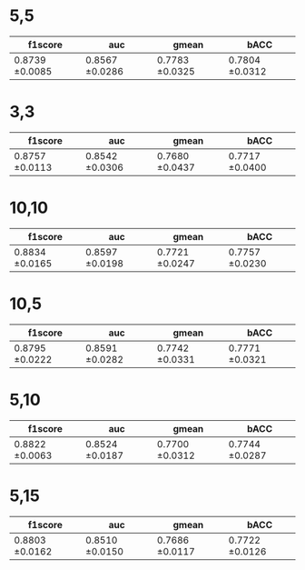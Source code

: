 

# 5,5
|f1score             |auc                 |gmean               |bACC                
|---                 |---                 |---                 |---                 
|0.8739 ±0.0085      |0.8567 ±0.0286      |0.7783 ±0.0325      |0.7804 ±0.0312

# 3,3
|f1score             |auc                 |gmean               |bACC                
|---                 |---                 |---                 |---                 
|0.8757 ±0.0113      |0.8542 ±0.0306      |0.7680 ±0.0437      |0.7717 ±0.0400

# 10,10
|f1score             |auc                 |gmean               |bACC                
|---                 |---                 |---                 |---                 
|0.8834 ±0.0165      |0.8597 ±0.0198      |0.7721 ±0.0247      |0.7757 ±0.0230

# 10,5
|f1score             |auc                 |gmean               |bACC                
|---                 |---                 |---                 |---                 
|0.8795 ±0.0222      |0.8591 ±0.0282      |0.7742 ±0.0331      |0.7771 ±0.0321

# 5,10
|f1score             |auc                 |gmean               |bACC                
|---                 |---                 |---                 |---                 
|0.8822 ±0.0063      |0.8524 ±0.0187      |0.7700 ±0.0312      |0.7744 ±0.0287  

# 5,15
|f1score             |auc                 |gmean               |bACC                
|---                 |---                 |---                 |---                 
|0.8803 ±0.0162      |0.8510 ±0.0150      |0.7686 ±0.0117      |0.7722 ±0.0126                  